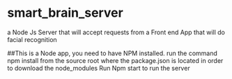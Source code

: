 # smart_brain_server
a Node Js Server that will accept requests from a Front end App that will do facial recognition

##This is a Node app, you need to have NPM installed.
run the command npm install from the source root where the package.json is located in order to download the node_modules
Run Npm start to run the server
